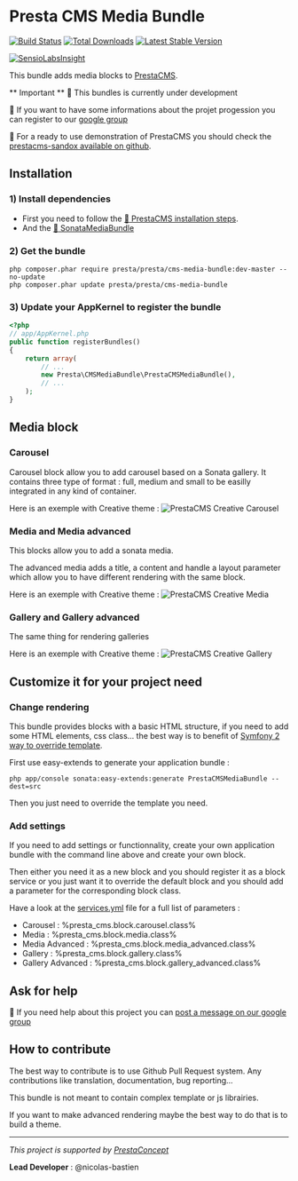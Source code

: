 Presta CMS Media Bundle
=============

 [![Build Status](https://secure.travis-ci.org/prestaconcept/PrestaCMSMediaBundle.png)](http://travis-ci.org/prestaconcept/PrestaCMSMediaBundle)
 [![Total Downloads](https://poser.pugx.org/presta/cms-media-bundle/downloads.png)](https://packagist.org/packages/presta/cms-media-bundle)
 [![Latest Stable Version](https://poser.pugx.org/presta/cms-media-bundle/v/stable.png)](https://packagist.org/packages/presta/cms-media-bundle)

[![SensioLabsInsight](https://insight.sensiolabs.com/projects/d4e48cf2-8182-4eae-a7aa-f2c370cffb55/big.png)](https://insight.sensiolabs.com/projects/d4e48cf2-8182-4eae-a7aa-f2c370cffb55)

This bundle adds media blocks to [PrestaCMS][1].

** Important ** :construction: This bundles is currently under development

:speech_balloon: If you want to have some informations about the projet progession you can register to our [google group][3]

:book: For a ready to use demonstration of PrestaCMS you should check the [prestacms-sandox available on github]().

## Installation ##

### 1) Install dependencies

- First you need to follow the [ :book: PrestaCMS installation steps][1].
- And the [:book: SonataMediaBundle][4]

### 2) Get the bundle

    php composer.phar require presta/presta/cms-media-bundle:dev-master --no-update
    php composer.phar update presta/presta/cms-media-bundle

### 3) Update your AppKernel to register the bundle

```php
<?php
// app/AppKernel.php
public function registerBundles()
{
    return array(
        // ...
        new Presta\CMSMediaBundle\PrestaCMSMediaBundle(),
        // ...
    );
}
```

## Media block

### Carousel

Carousel block allow you to add carousel based on a Sonata gallery. It contains three type of format : full, medium and small to be easilly integrated
in any kind of container.

Here is an exemple with Creative theme :
![PrestaCMS Creative Carousel](https://raw.github.com/prestaconcept/PrestaCMSMediaBundle/master/Resources/doc/assets/creative-carousel.jpg)

### Media and Media advanced

This blocks allow you to add a sonata media.

The advanced media adds a title, a content and handle a layout parameter which allow you to have different rendering with the same block.

Here is an exemple with Creative theme :
![PrestaCMS Creative Media](https://raw.github.com/prestaconcept/PrestaCMSMediaBundle/master/Resources/docs/assets/creative-media.jpg)

### Gallery and Gallery advanced

The same thing for rendering galleries

Here is an exemple with Creative theme :
![PrestaCMS Creative Gallery](https://raw.github.com/prestaconcept/PrestaCMSMediaBundle/master/Resources/docs/assets/creative-gallery.jpg)


## Customize it for your project need

### Change rendering

This bundle provides blocks with a basic HTML structure, if you need to add some HTML elements, css class... the best way is to benefit of [Symfony 2
way to override template][5].

First use easy-extends to generate your application bundle :

    php app/console sonata:easy-extends:generate PrestaCMSMediaBundle --dest=src

Then you just need to override the template you need.

### Add settings

If you need to add settings or functionnality, create your own application bundle with the command line above and create your own block.

Then either you need it as a new block and you should register it as a block service or you just want it to override the default block and you should
add a parameter for the corresponding block class.

Have a look at the [services.yml][6] file for a full list of parameters :

- Carousel : %presta_cms.block.carousel.class%
- Media : %presta_cms.block.media.class%
- Media Advanced : %presta_cms.block.media_advanced.class%
- Gallery : %presta_cms.block.gallery.class%
- Gallery Advanced : %presta_cms.block.gallery_advanced.class%

## Ask for help ##

:speech_balloon: If you need help about this project you can [post a message on our google group][3]

## How to contribute ##

The best way to contribute is to use Github Pull Request system. Any contributions like translation, documentation, bug reporting...

This bundle is not meant to contain complex template or js librairies.

If you want to make advanced rendering maybe the best way to do that is to build a theme.


---

*This project is supported by [PrestaConcept](http://www.prestaconcept.net)*

**Lead Developer** : @nicolas-bastien

[1]: https://github.com/prestaconcept/PrestaCMSCoreBundle
[2]: https://github.com/prestaconcept/prestacms-sandbox
[3]: https://groups.google.com/forum/?hl=fr&fromgroups#!forum/prestacms-devs
[4]: http://sonata-project.org/bundles/media/master/doc/reference/installation.html
[5]: http://symfony.com/doc/2.0/book/templating.html#overriding-bundle-templates
[6]: https://github.com/prestaconcept/PrestaCMSMediaBundle/blob/master/Resources/config/services.yml

